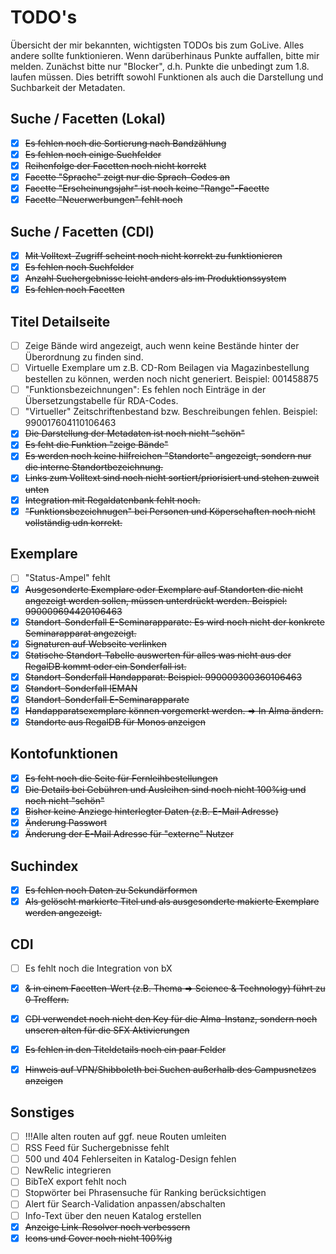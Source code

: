 # TODO's

Übersicht der mir bekannten, wichtigsten TODOs bis zum GoLive. Alles andere sollte funktionieren. Wenn darüberhinaus Punkte auffallen, bitte mir melden. Zunächst bitte nur "Blocker", d.h. Punkte die unbedingt zum 1.8. laufen müssen. Dies betrifft sowohl Funktionen als auch die Darstellung und Suchbarkeit der Metadaten.

## Suche / Facetten (Lokal)

* [x] ~~Es fehlen noch die Sortierung nach Bandzählung~~
* [x] ~~Es fehlen noch einige Suchfelder~~
* [x] ~~Reihenfolge der Facetten noch nicht korrekt~~
* [x] ~~Facette "Sprache" zeigt nur die Sprach-Codes an~~
* [x] ~~Facette "Erscheinungsjahr" ist noch keine "Range"-Facette~~
* [x] ~~Facette "Neuerwerbungen" fehlt noch~~

## Suche / Facetten (CDI)

* [x] ~~Mit Volltext-Zugriff scheint noch nicht korrekt zu funktionieren~~
* [x] ~~Es fehlen noch Suchfelder~~
* [x] ~~Anzahl Suchergebnisse leicht anders als im Produktionssystem~~
* [x] ~~Es fehlen noch Facetten~~

## Titel Detailseite

* [ ] Zeige Bände wird angezeigt, auch wenn keine Bestände hinter der Überordnung zu finden sind.
* [ ] Virtuelle Exemplare um z.B. CD-Rom Beilagen via Magazinbestellung bestellen zu können, werden noch nicht generiert. Beispiel: 001458875
* [ ] "Funktionsbezeichnungen": Es fehlen noch Einträge in der Übersetzungstabelle für RDA-Codes.
* [ ] "Virtueller" Zeitschriftenbestand bzw. Beschreibungen fehlen. Beispiel: 990017604110106463
* [x] ~~Die Darstellung der Metadaten ist noch nicht "schön"~~
* [x] ~~Es feht die Funktion "zeige Bände"~~
* [x] ~~Es werden noch keine hilfreichen "Standorte" angezeigt, sondern nur die interne Standortbezeichnung.~~
* [x] ~~Links zum Volltext sind noch nicht sortiert/priorisiert und stehen zuweit unten~~
* [x] ~~Integration mit Regaldatenbank fehlt noch.~~
* [x] ~~"Funktionsbezeichnugen" bei Personen und Köperschaften noch nicht vollständig udn korrekt.~~

## Exemplare

* [ ] "Status-Ampel" fehlt
* [x] ~~Ausgesonderte Exemplare oder Exemplare auf Standorten die nicht angezeigt werden sollen, müssen unterdrückt werden. Beispiel: 990009694420106463~~
* [x] ~~Standort-Sonderfall E-Seminarapparate: Es wird noch nicht der konkrete Seminarapparat angezeigt.~~
* [x] ~~Signaturen auf Webseite verlinken~~
* [x] ~~Statische Standort-Tabelle auswerten für alles was nicht aus der RegalDB kommt oder ein Sonderfall ist.~~
* [x] ~~Standort-Sonderfall Handapparat: Beispiel: 990009300360106463~~
* [x] ~~Standort-Sonderfall IEMAN~~
* [x] ~~Standort-Sonderfall E-Seminarapparate~~
* [x] ~~Handapparatsexemplare können vorgemerkt werden. => In Alma ändern.~~
* [x] ~~Standorte aus RegalDB für Monos anzeigen~~

## Kontofunktionen

* [x] ~~Es feht noch die Seite für Fernleihbestellungen~~
* [x] ~~Die Details bei Gebühren und Ausleihen sind noch nicht 100%ig und noch nicht "schön"~~
* [x] ~~Bisher keine Anziege hinterlegter Daten (z.B. E-Mail Adresse)~~
* [x] ~~Änderung Passwort~~
* [x] ~~Änderung der E-Mail Adresse für "externe" Nutzer~~

## Suchindex

* [x] ~~Es fehlen noch Daten zu Sekundärformen~~
* [x] ~~Als gelöscht markierte Titel und als ausgesonderte makierte Exemplare werden angezeigt.~~

## CDI

* [ ] Es fehlt noch die Integration von bX
* [x] ~~& in einem Facetten-Wert (z.B. Thema => Science & Technology) führt zu 0 Treffern.~~
* [x] ~~CDI verwendet noch nicht den Key für die Alma-Instanz, sondern noch unseren alten für die SFX Aktivierungen~~
* [x] ~~Es fehlen in den Titeldetails noch ein paar Felder~~
* [x] ~~Hinweis auf VPN/Shibboleth bei Suchen außerhalb des Campusnetzes anzeigen~~


## Sonstiges

* [ ] !!!Alle alten routen auf ggf. neue Routen umleiten
* [ ] RSS Feed für Suchergebnisse fehlt
* [ ] 500 und 404 Fehlerseiten in Katalog-Design fehlen
* [ ] NewRelic integrieren
* [ ] BibTeX export fehlt noch
* [ ] Stopwörter bei Phrasensuche für Ranking berücksichtigen
* [ ] Alert für Search-Validation anpassen/abschalten
* [ ] Info-Text über den neuen Katalog erstellen
* [x] ~~Anzeige Link-Resolver noch verbessern~~
* [x] ~~Icons und Cover noch nicht 100%ig~~
